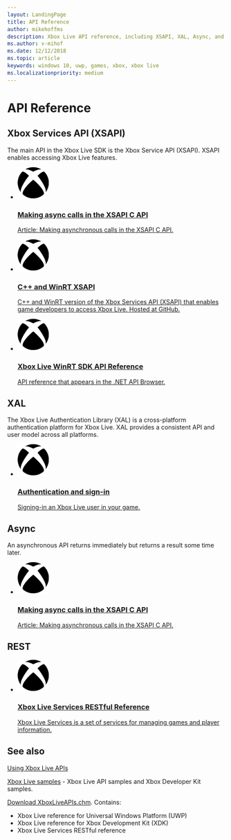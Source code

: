 ```yaml
---
layout: LandingPage
title: API Reference
author: mikehoffms
description: Xbox Live API reference, including XSAPI, XAL, Async, and RESTful APIs.
ms.author: v-mihof
ms.date: 12/12/2018
ms.topic: article
keywords: windows 10, uwp, games, xbox, xbox live
ms.localizationpriority: medium
---
```


<h1>API Reference</h1>


<h2>Xbox Services API (XSAPI)</h2>

<!-- Add card: 
XSAPI C Reference
reference/xsapi-flat-c/xsapi-flat-c?branch=flat-c-test -->


<p>
  The main API in the Xbox Live SDK is the Xbox Service API (XSAPI).
  XSAPI enables accessing Xbox Live features.
</p>
<ul class="cardsY panelContent cols cols2">
    <!-- <li>
        <a href="reference/xsapi-flat-c/xsapi-flat-c.md">
            <div class="cardSize">
                <div class="cardPadding">
                    <div class="card">
                        <div class="cardImageOuter">
                            <div class="cardImage">
                                <img src="images/getting_started/xboxicon1.svg" alt="XSAPI C Reference" />
                            </div>
                        </div>
                        <div class="cardText">
                            <h3>XSAPI C Reference</h3>
                            <p>Xbox Services API (XSAPI) C Reference.</p>
                        </div>
                    </div>
                </div>
            </div>
        </a>
    </li> -->
    <!-- not API Ref.  Move to See Also, after link to "XSAPI C Reference" when that's available -->
    <li>
        <a href="flatc-async-patterns.md">
            <div class="cardSize">
                <div class="cardPadding">
                    <div class="card">
                        <div class="cardImageOuter">
                            <div class="cardImage">
                                <img src="images/getting_started/xboxicon1.svg" alt="Making async calls in the XSAPI C API" />
                            </div>
                        </div>
                        <div class="cardText">
                            <h3>Making async calls in the XSAPI C API</h3>
                            <p>Article: Making asynchronous calls in the XSAPI C API.</p>
                        </div>
                    </div>
                </div>
            </div>
        </a>
    </li>
    <li>
        <a href="https://github.com/Microsoft/xbox-live-api">
            <div class="cardSize">
                <div class="cardPadding">
                    <div class="card">
                        <div class="cardImageOuter">
                            <div class="cardImage">
                                <img src="images/getting_started/xboxicon1.svg" alt="C++ and WinRT XSAPI" />
                            </div>
                        </div>
                        <div class="cardText">
                            <h3>C++ and WinRT XSAPI</h3>
                            <p>C++ and WinRT version of the Xbox Services API (XSAPI) that enables game developers to access Xbox Live.  Hosted at GitHub.</p>
                        </div>
                    </div>
                </div>
            </div>
        </a>
    </li>
    <li>
        <!-- child 2: jumps straight to external url -->
        <a href="https://docs.microsoft.com/en-us/dotnet/api/?view=xboxlive-dotnet-2017.11.20171204.01">
            <div class="cardSize">
                <div class="cardPadding">
                    <div class="card">
                        <div class="cardImageOuter">
                            <div class="cardImage">
                                <img src="images/getting_started/xboxicon1.svg" alt="Xbox Live WinRT SDK API Reference" />
                            </div>
                        </div>
                        <div class="cardText">
                            <h3>Xbox Live WinRT SDK API Reference</h3>
                            <p>API reference that appears in the .NET API Browser.</p>
                        </div>
                    </div>
                </div>
            </div>
        </a>
    </li>
</ul>


<h2>XAL</h2>

<p>
  The Xbox Live Authentication Library (XAL) is a cross-platform authentication platform for Xbox Live.
  XAL provides a consistent API and user model across all platforms.
</p>
<ul class="cardsY panelContent cols cols2">
    <li>
        <a href="using-xbox-live/auth/authentication.md">
            <div class="cardSize">
                <div class="cardPadding">
                    <div class="card">
                        <div class="cardImageOuter">
                            <div class="cardImage">
                                <img src="images/getting_started/xboxicon1.svg" alt="Authentication and sign-in"/>
                            </div>
                        </div>
                        <div class="cardText">
                            <h3>Authentication and sign-in</h3>
                            <p>Signing-in an Xbox Live user in your game.</p>
                        </div>
                    </div>
                </div>
            </div>
        </a>
    </li>
</ul>


<h2>Async</h2>

<p>
  An asynchronous API returns immediately but returns a result some time later.
</p>
<ul class="cardsY panelContent cols cols2">
    <!-- not API Ref.  Move to See Also? -->
    <li>
        <a href="flatc-async-patterns.md">
            <div class="cardSize">
                <div class="cardPadding">
                    <div class="card">
                        <div class="cardImageOuter">
                            <div class="cardImage">
                                <img src="images/getting_started/xboxicon1.svg" alt="Making async calls in the XSAPI C API" />
                            </div>
                        </div>
                        <div class="cardText">
                            <h3>Making async calls in the XSAPI C API</h3>
                            <p>Article: Making asynchronous calls in the XSAPI C API.</p>
                        </div>
                    </div>
                </div>
            </div>
        </a>
    </li>
</ul>


<h2>REST</h2>

<ul class="cardsY panelContent cols cols2">
    <li>
        <!-- child 3: -->
        <a href="xbox-live-rest/atoc-xboxlivews-reference.md">
            <div class="cardSize">
                <div class="cardPadding">
                    <div class="card">
                        <div class="cardImageOuter">
                            <div class="cardImage">
                                <img src="images/getting_started/xboxicon1.svg" alt="Xbox Live Services RESTful Reference" />
                            </div>
                        </div>
                        <div class="cardText">
                            <h3>Xbox Live Services RESTful Reference</h3>
                            <p>Xbox Live Services is a set of services for managing games and player information.</p>
                        </div>
                    </div>
                </div>
            </div>
        </a>
    </li>
</ul>


<h2>See also</h2>

<p>
  <a href="xbox-live-apis.md">Using Xbox Live APIs</a>
</p>

<p>
  <!-- child 1: -->
  <a href="samples.md">Xbox Live samples</a> - Xbox Live API samples and Xbox Developer Kit samples.
</p>

<p>
<a href="https://aka.ms/xboxliveuwpdocs">Download XboxLiveAPIs.chm</a>. Contains:
  <ul>
    <li>Xbox Live reference for Universal Windows Platform (UWP)</li>
    <li>Xbox Live reference for Xbox Development Kit (XDK)</li>
    <li>Xbox Live Services RESTful reference</li>
  </ul>
</p>
